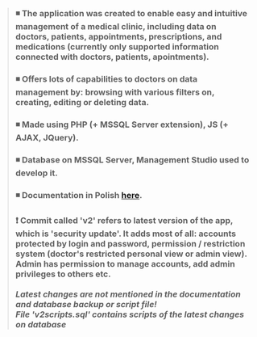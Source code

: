 > ### ◾ The application was created to enable easy and intuitive management of a medical clinic, including data on doctors, patients, appointments, prescriptions, and medications (currently only supported information connected with doctors, patients, apointments).
> ### ◾ Offers lots of capabilities to doctors on data management by: browsing with various filters on, creating, editing or deleting data.
> ### ◾ Made using PHP (+ MSSQL Server extension), JS (+ AJAX, JQuery).
> ### ◾ Database on MSSQL Server, Management Studio used to develop it.
> ### ◾ Documentation in Polish [here](https://github.com/Kapelek/clinic-app/blob/main/documentation.pdf).
> ### ❗ Commit called 'v2' refers to latest version of the app, which is 'security update'. It adds most of all: accounts protected by login and password, permission / restriction system (doctor's restricted personal view or admin view). Admin has permission to manage accounts, add admin privileges to others etc. <br><br> *Latest changes are not mentioned in the documentation and database backup or script file!* <br> *File 'v2scripts.sql' contains scripts of the latest changes on database* 
